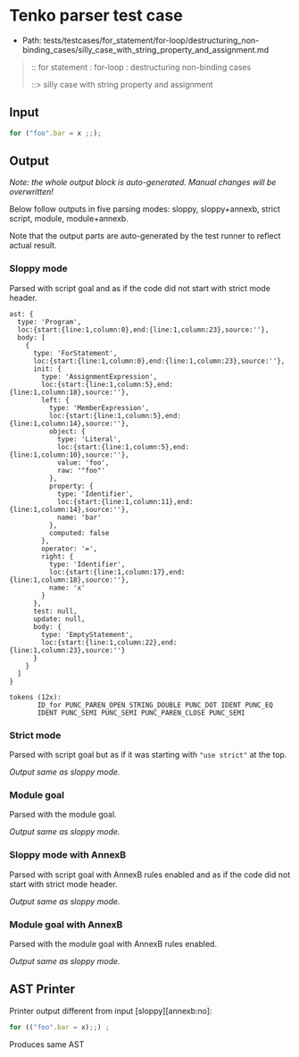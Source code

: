 # Tenko parser test case

- Path: tests/testcases/for_statement/for-loop/destructuring_non-binding_cases/silly_case_with_string_property_and_assignment.md

> :: for statement : for-loop : destructuring non-binding cases
>
> ::> silly case with string property and assignment

## Input

`````js
for ("foo".bar = x ;;);
`````

## Output

_Note: the whole output block is auto-generated. Manual changes will be overwritten!_

Below follow outputs in five parsing modes: sloppy, sloppy+annexb, strict script, module, module+annexb.

Note that the output parts are auto-generated by the test runner to reflect actual result.

### Sloppy mode

Parsed with script goal and as if the code did not start with strict mode header.

`````
ast: {
  type: 'Program',
  loc:{start:{line:1,column:0},end:{line:1,column:23},source:''},
  body: [
    {
      type: 'ForStatement',
      loc:{start:{line:1,column:0},end:{line:1,column:23},source:''},
      init: {
        type: 'AssignmentExpression',
        loc:{start:{line:1,column:5},end:{line:1,column:18},source:''},
        left: {
          type: 'MemberExpression',
          loc:{start:{line:1,column:5},end:{line:1,column:14},source:''},
          object: {
            type: 'Literal',
            loc:{start:{line:1,column:5},end:{line:1,column:10},source:''},
            value: 'foo',
            raw: '"foo"'
          },
          property: {
            type: 'Identifier',
            loc:{start:{line:1,column:11},end:{line:1,column:14},source:''},
            name: 'bar'
          },
          computed: false
        },
        operator: '=',
        right: {
          type: 'Identifier',
          loc:{start:{line:1,column:17},end:{line:1,column:18},source:''},
          name: 'x'
        }
      },
      test: null,
      update: null,
      body: {
        type: 'EmptyStatement',
        loc:{start:{line:1,column:22},end:{line:1,column:23},source:''}
      }
    }
  ]
}

tokens (12x):
       ID_for PUNC_PAREN_OPEN STRING_DOUBLE PUNC_DOT IDENT PUNC_EQ
       IDENT PUNC_SEMI PUNC_SEMI PUNC_PAREN_CLOSE PUNC_SEMI
`````

### Strict mode

Parsed with script goal but as if it was starting with `"use strict"` at the top.

_Output same as sloppy mode._

### Module goal

Parsed with the module goal.

_Output same as sloppy mode._

### Sloppy mode with AnnexB

Parsed with script goal with AnnexB rules enabled and as if the code did not start with strict mode header.

_Output same as sloppy mode._

### Module goal with AnnexB

Parsed with the module goal with AnnexB rules enabled.

_Output same as sloppy mode._

## AST Printer

Printer output different from input [sloppy][annexb:no]:

````js
for (("foo".bar = x);;) ;
````

Produces same AST
